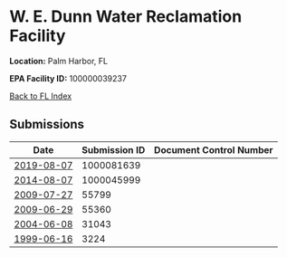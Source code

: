 # W. E. Dunn Water Reclamation Facility

**Location:** Palm Harbor, FL

**EPA Facility ID:** 100000039237

[Back to FL Index](../../index.md)

## Submissions

| Date | Submission ID | Document Control Number |
|------|--------------|-------------------------|
| [2019-08-07](submissions/1000081639.md) | 1000081639 |  |
| [2014-08-07](submissions/1000045999.md) | 1000045999 |  |
| [2009-07-27](submissions/55799.md) | 55799 |  |
| [2009-06-29](submissions/55360.md) | 55360 |  |
| [2004-06-08](submissions/31043.md) | 31043 |  |
| [1999-06-16](submissions/3224.md) | 3224 |  |
